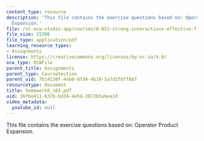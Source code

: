 ```yaml
---
content_type: resource
description: 'This file contains the exercise questions based on: Operator Product
  Expansion.'
file: /ol-ocw-studio-app/courses/8-851-strong-interactions-effective-field-theories-of-qcd-spring-2006/36fbe4116376bd344e5d2072b5a6ea1d_homework6_s03.pdf
file_size: 25306
file_type: application/pdf
learning_resource_types:
- Assignments
license: https://creativecommons.org/licenses/by-nc-sa/4.0/
ocw_type: OCWFile
parent_title: Assignments
parent_type: CourseSection
parent_uid: 7b14130f-4eb8-0fd4-4b10-1a7d3fbff8d7
resourcetype: Document
title: homework6_s03.pdf
uid: 36fbe411-6376-bd34-4e5d-2072b5a6ea1d
video_metadata:
  youtube_id: null
---
```

This file contains the exercise questions based on: Operator Product Expansion.